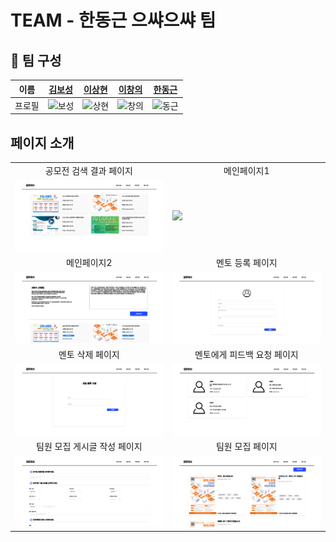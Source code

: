 # TEAM - 한동근 으쌰으쌰 팀

## 📌 팀 구성

|  이름  |             [김보성](https://github.com/NangManBo)             |             [이상현](https://github.com/idealHyun)             |             [이창의](https://github.com/changuii)              |              [한동근](https://github.com/l0o0lv)               |
| :----: | :------------------------------------------------------------: | :------------------------------------------------------------: | :------------------------------------------------------------: | :------------------------------------------------------------: |
| 프로필 | ![보성](https://avatars.githubusercontent.com/u/124684536?v=4) | ![상현](https://avatars.githubusercontent.com/u/118160647?v=4) | ![창의](https://avatars.githubusercontent.com/u/122252160?v=4) | ![동근](https://avatars.githubusercontent.com/u/128709695?v=4) |

## 페이지 소개

<table>
  <tr>
    <td align="center">공모전 검색 결과 페이지</td>
    <td align="center">메인페이지1</td>
  </tr>
  <tr>
    <td><img src="이미지/공모전 검색 결과 페이지.png" width="300px" /></td>
    <td><img src="이미지/메인페이지1.png" width="300px" /></td>
  </tr>
  <tr>
    <td align="center">메인페이지2</td>
    <td align="center">멘토 등록 페이지</td>
  </tr>
  <tr>
    <td><img src="이미지/메인페이지2.png" width="300px" /></td>
    <td><img src="이미지/멘토 등록 페이지.png" width="300px" /></td>
  </tr>
  <tr>
    <td align="center">멘토 삭제 페이지</td>
    <td align="center">멘토에게 피드백 요청 페이지</td>
  </tr>
  <tr>
    <td><img src="이미지/멘토 삭제 페이지.png" width="300px" /></td>
    <td><img src="이미지/멘토에게 피드백 요청 페이지.png" width="300px" /></td>
  </tr>
  <tr>
    <td align="center">팀원 모집 게시글 작성 페이지</td>
    <td align="center">팀원 모집 페이지</td>
  </tr>
  <tr>
    <td><img src="이미지/팀원 모집 게시글 작성 페이지.png" width="300px" /></td>
    <td><img src="이미지/팀원 모집 페이지.png" width="300px" /></td>
  </tr>
</table>
